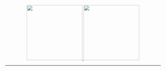 
<a href="https://github.com/jyrikes">
<div align="center" dir="auto">
  <img height="180em" src="https://camo.githubusercontent.com/39dd9e37360af6c61aaa4acdbd2a37495c6ad5526110c94bc29e45473e7f6b3d/68747470733a2f2f6769746875622d726561646d652d73746174732e76657263656c2e6170702f6170693f757365726e616d653d5775656c312673686f775f69636f6e733d74727565267468656d653d6461726b26696e636c7564655f616c6c5f636f6d6d6974733d7472756526636f756e745f707269766174653d74727565" data-canonical-src="https://github-readme-stats.vercel.app/api?username=jyrikes&amp;show_icons=true&amp;theme=dark&amp;include_all_commits=true&amp;count_private=true" style="max-width: 100%;">
<img height="180em" src="https://camo.githubusercontent.com/724a678fc25acf16d1f07c1d8e7d324507ff160f282680cef20b01bacb98cdd9/68747470733a2f2f6769746875622d726561646d652d73746174732e76657263656c2e6170702f6170692f746f702d6c616e67732f3f757365726e616d653d5775656c31266c61796f75743d636f6d70616374266c616e67735f636f756e743d37267468656d653d6461726b" data-canonical-src="https://github-readme-stats.vercel.app/api/top-langs/?username=jyrikes&amp;layout=compact&amp;langs_count=7&amp;theme=dark" style="max-width: 100%;">
</div>
<hr>
</a>
